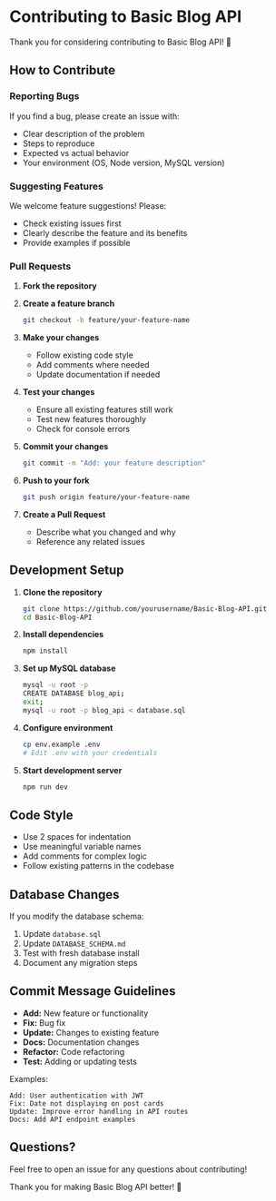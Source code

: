 # Contributing to Basic Blog API

Thank you for considering contributing to Basic Blog API! 🎉

## How to Contribute

### Reporting Bugs

If you find a bug, please create an issue with:
- Clear description of the problem
- Steps to reproduce
- Expected vs actual behavior
- Your environment (OS, Node version, MySQL version)

### Suggesting Features

We welcome feature suggestions! Please:
- Check existing issues first
- Clearly describe the feature and its benefits
- Provide examples if possible

### Pull Requests

1. **Fork the repository**
2. **Create a feature branch**
   ```bash
   git checkout -b feature/your-feature-name
   ```

3. **Make your changes**
   - Follow existing code style
   - Add comments where needed
   - Update documentation if needed

4. **Test your changes**
   - Ensure all existing features still work
   - Test new features thoroughly
   - Check for console errors

5. **Commit your changes**
   ```bash
   git commit -m "Add: your feature description"
   ```

6. **Push to your fork**
   ```bash
   git push origin feature/your-feature-name
   ```

7. **Create a Pull Request**
   - Describe what you changed and why
   - Reference any related issues

## Development Setup

1. **Clone the repository**
   ```bash
   git clone https://github.com/yourusername/Basic-Blog-API.git
   cd Basic-Blog-API
   ```

2. **Install dependencies**
   ```bash
   npm install
   ```

3. **Set up MySQL database**
   ```bash
   mysql -u root -p
   CREATE DATABASE blog_api;
   exit;
   mysql -u root -p blog_api < database.sql
   ```

4. **Configure environment**
   ```bash
   cp env.example .env
   # Edit .env with your credentials
   ```

5. **Start development server**
   ```bash
   npm run dev
   ```

## Code Style

- Use 2 spaces for indentation
- Use meaningful variable names
- Add comments for complex logic
- Follow existing patterns in the codebase

## Database Changes

If you modify the database schema:
1. Update `database.sql`
2. Update `DATABASE_SCHEMA.md`
3. Test with fresh database install
4. Document any migration steps

## Commit Message Guidelines

- **Add:** New feature or functionality
- **Fix:** Bug fix
- **Update:** Changes to existing feature
- **Docs:** Documentation changes
- **Refactor:** Code refactoring
- **Test:** Adding or updating tests

Examples:
```
Add: User authentication with JWT
Fix: Date not displaying on post cards
Update: Improve error handling in API routes
Docs: Add API endpoint examples
```

## Questions?

Feel free to open an issue for any questions about contributing!

Thank you for making Basic Blog API better! 🚀


